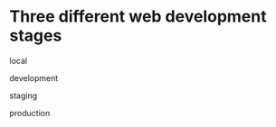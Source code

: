 # Three different web development stages

local&#x20;

development&#x20;

staging&#x20;

production

